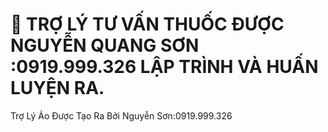 # 💬 TRỢ LÝ TƯ VẤN THUỐC ĐƯỢC NGUYỄN QUANG SƠN :0919.999.326 LẬP TRÌNH VÀ HUẤN LUYỆN RA.
Trợ Lý Ảo Được Tạo Ra Bởi Nguyễn Sơn:0919.999.326